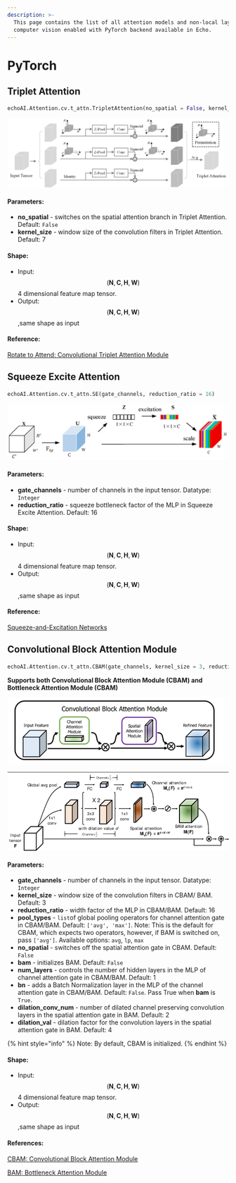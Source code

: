 ```yaml
---
description: >-
  This page contains the list of all attention models and non-local layers for
  computer vision enabled with PyTorch backend available in Echo.
---
```


# PyTorch

## Triplet Attention

```python
echoAI.Attention.cv.t_attn.TripletAttention(no_spatial = False, kernel_size = 7)
```

![Triplet Attention](../../.gitbook/assets/triplet.png)

#### Parameters: <a id="triplet-parameters"></a>

* **no\_spatial** - switches on the spatial attention branch in Triplet Attention. Default: `False`
* **kernel\_size** - window size of the convolution filters in Triplet Attention. Default: 7

#### Shape: <a id="triplet-shape"></a>

* Input:$$(\mathbf{N}, \mathbf{C}, \mathbf{H}, \mathbf{W})$$4 dimensional feature map tensor.
* Output:$$(\mathbf{N}, \mathbf{C}, \mathbf{H}, \mathbf{W})$$,same shape as input

#### Reference: <a id="triplet-reference"></a>

[Rotate to Attend: Convolutional Triplet Attention Module](https://arxiv.org/abs/2010.03045)

## Squeeze Excite Attention

```python
echoAI.Attention.cv.t_attn.SE(gate_channels, reduction_ratio = 16)
```

![Squeeze Excite Attention](../../.gitbook/assets/electronics-08-00385-g001.png)

#### Parameters: <a id="se-parameters"></a>

* **gate\_channels** - number of channels in the input tensor. Datatype: `Integer`
* **reduction\_ratio** - squeeze bottleneck factor of the MLP in Squeeze Excite Attention. Default: 16

#### Shape: <a id="se-shape"></a>

* Input:$$(\mathbf{N}, \mathbf{C}, \mathbf{H}, \mathbf{W})$$4 dimensional feature map tensor.
* Output:$$(\mathbf{N}, \mathbf{C}, \mathbf{H}, \mathbf{W})$$,same shape as input

#### Reference: <a id="se-reference"></a>

[Squeeze-and-Excitation Networks](https://arxiv.org/abs/1709.01507)

## Convolutional Block Attention Module 

```python
echoAI.Attention.cv.t_attn.CBAM(gate_channels, kernel_size = 3, reduction_ratio = 16, pool_types = ['avg', 'max'], no_spatial = False, bam = False, num_layers = 1, bn = False, dilation_conv_num = 2, dilation_val = 4)
```

 **Supports both Convolutional Block Attention Module \(CBAM\) and Bottleneck Attention Module \(CBAM\)**

![](../../.gitbook/assets/x1.png)

![Convolutional Block Attention Module and Bottleneck Attention Module](../../.gitbook/assets/5-figure2-1.png)

#### Parameters: <a id="se-parameters"></a>

* **gate\_channels** - number of channels in the input tensor. Datatype: `Integer`
* **kernel\_size** - window size of the convolution filters in CBAM/ BAM. Default: 3
* **reduction\_ratio** - width factor of the MLP in CBAM/BAM. Default: 16
* **pool\_types** - `list`of global pooling operators for channel attention gate in CBAM/BAM. Default: `['avg', 'max']`. Note: This is the default for CBAM, which expects two operators, however, if BAM is switched on, pass `['avg']`. Available options: `avg`, `lp`, `max`
* **no\_spatial** - switches off the spatial attention gate in CBAM. Default: `False`
* **bam** - initializes BAM. Default: `False`
* **num\_layers** - controls the number of hidden layers in the MLP of channel attention gate in CBAM/BAM. Default: 1
* **bn** - adds a Batch Normalization layer in the MLP of the channel attention gate in CBAM/BAM. Default: `False`. Pass True when **bam** is `True`.
* **dilation\_conv\_num** - number of dilated channel preserving convolution layers in the spatial attention gate in BAM. Default: 2
* **dilation\_val** - dilation factor for the convolution layers in the spatial attention gate in BAM. Default: 4

{% hint style="info" %}
Note: By default, CBAM is initialized.
{% endhint %}

#### Shape: <a id="cbam-shape"></a>

* Input:$$(\mathbf{N}, \mathbf{C}, \mathbf{H}, \mathbf{W})$$4 dimensional feature map tensor.
* Output:$$(\mathbf{N}, \mathbf{C}, \mathbf{H}, \mathbf{W})$$,same shape as input

#### References: <a id="cbam-references"></a>

[CBAM: Convolutional Block Attention Module](https://arxiv.org/abs/1807.06521)

[BAM: Bottleneck Attention Module](https://arxiv.org/abs/1807.06514)

